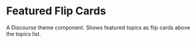 # Featured Flip Cards

A Discourse theme component. Shows featured topics as flip cards above the topics list.